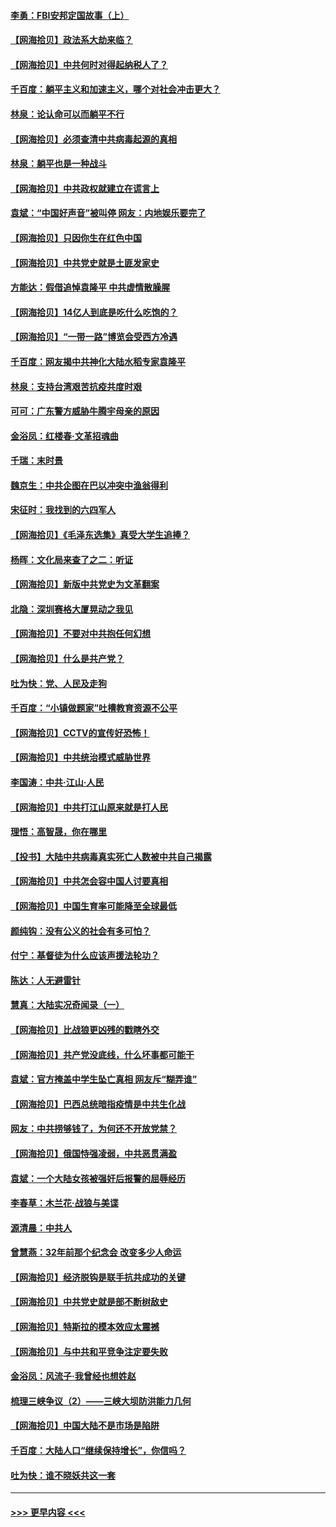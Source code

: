 #### [李勇：FBI安邦定国故事（上）](../pages/nsc993/n12987749.md?t=05311902) 
#### [【网海拾贝】政法系大劫来临？](../pages/nsc993/n12987596.md?t=05311902) 
#### [【网海拾贝】中共何时对得起纳税人了？](../pages/nsc993/n12985578.md?t=05311902) 
#### [千百度：躺平主义和加速主义，哪个对社会冲击更大？](../pages/nsc993/n12985512.md?t=05311902) 
#### [林泉：论认命可以而躺平不行](../pages/nsc993/n12985505.md?t=05311902) 
#### [【网海拾贝】必须查清中共病毒起源的真相](../pages/nsc993/n12984276.md?t=05311902) 
#### [林泉：躺平也是一种战斗](../pages/nsc993/n12984194.md?t=05311902) 
#### [【网海拾贝】中共政权就建立在谎言上](../pages/nsc993/n12981880.md?t=05311902) 
#### [袁斌：“中国好声音”被叫停 网友：内地娱乐要完了](../pages/nsc993/n12981826.md?t=05311902) 
#### [【网海拾贝】只因你生在红色中国](../pages/nsc993/n12979096.md?t=05311902) 
#### [【网海拾贝】中共党史就是土匪发家史](../pages/nsc993/n12976478.md?t=05311902) 
#### [方能达：假借追悼袁隆平 中共虚情散臊腥](../pages/nsc993/n12976396.md?t=05311902) 
#### [【网海拾贝】14亿人到底是吃什么吃饱的？](../pages/nsc993/n12974125.md?t=05311902) 
#### [【网海拾贝】“一带一路”博览会受西方冷遇](../pages/nsc993/n12971787.md?t=05311902) 
#### [千百度：网友揭中共神化大陆水稻专家袁隆平](../pages/nsc993/n12971733.md?t=05311902) 
#### [林泉：支持台湾艰苦抗疫共度时艰](../pages/nsc993/n12971350.md?t=05311902) 
#### [可可：广东警方威胁牛腾宇母亲的原因](../pages/nsc993/n12971100.md?t=05311902) 
#### [金浴凤：红楼春·文革招魂曲](../pages/nsc993/n12970354.md?t=05311902) 
#### [千瑞：末时景](../pages/nsc993/n12970337.md?t=05311902) 
#### [魏京生：中共企图在巴以冲突中渔翁得利](../pages/nsc993/n12970286.md?t=05311902) 
#### [宋征时：我找到的六四军人](../pages/nsc993/n12970213.md?t=05311902) 
#### [【网海拾贝】《毛泽东选集》真受大学生追捧？](../pages/nsc993/n12968779.md?t=05311902) 
#### [杨晖：文化局来查了之二：听证](../pages/nsc993/n12966528.md?t=05311902) 
#### [【网海拾贝】新版中共党史为文革翻案](../pages/nsc993/n12967526.md?t=05311902) 
#### [北隐：深圳赛格大厦晃动之我见](../pages/nsc993/n12967393.md?t=05311902) 
#### [【网海拾贝】不要对中共抱任何幻想](../pages/nsc993/n12965222.md?t=05311902) 
#### [【网海拾贝】什么是共产党？](../pages/nsc993/n12962781.md?t=05311902) 
#### [吐为快：党、人民及走狗](../pages/nsc993/n12962747.md?t=05311902) 
#### [千百度：“小镇做题家”吐槽教育资源不公平](../pages/nsc993/n12962705.md?t=05311902) 
#### [【网海拾贝】CCTV的宣传好恐怖！](../pages/nsc993/n12959984.md?t=05311902) 
#### [【网海拾贝】中共统治模式威胁世界](../pages/nsc993/n12957622.md?t=05311902) 
#### [李国涛：中共‧江山‧人民](../pages/nsc993/n12957502.md?t=05311902) 
#### [【网海拾贝】中共打江山原来就是打人民](../pages/nsc993/n12954345.md?t=05311902) 
#### [理悟：高智晟，你在哪里](../pages/nsc993/n12953115.md?t=05311902) 
#### [【投书】大陆中共病毒真实死亡人数被中共自己揭露](../pages/nsc993/n12953050.md?t=05311902) 
#### [【网海拾贝】中共怎会容中国人讨要真相](../pages/nsc993/n12952161.md?t=05311902) 
#### [【网海拾贝】中国生育率可能降至全球最低](../pages/nsc993/n12948793.md?t=05311902) 
#### [颜纯钩：没有公义的社会有多可怕？](../pages/nsc993/n12947626.md?t=05311902) 
#### [付宁：基督徒为什么应该声援法轮功？](../pages/nsc993/n12947233.md?t=05311902) 
#### [陈达：人无避雷针](../pages/nsc993/n12947098.md?t=05311902) 
#### [慧真：大陆实况奇闻录（一）](../pages/nsc993/n12945811.md?t=05311902) 
#### [【网海拾贝】比战狼更凶残的戳瞎外交](../pages/nsc993/n12945717.md?t=05311902) 
#### [【网海拾贝】共产党没底线，什么坏事都可能干](../pages/nsc993/n12942090.md?t=05311902) 
#### [袁斌：官方掩盖中学生坠亡真相 网友斥“糊弄谁”](../pages/nsc993/n12942029.md?t=05311902) 
#### [【网海拾贝】巴西总统暗指疫情是中共生化战](../pages/nsc993/n12938999.md?t=05311902) 
#### [网友：中共捞够钱了，为何还不开放党禁？](../pages/nsc993/n12938952.md?t=05311902) 
#### [【网海拾贝】俄国恃强凌弱，中共恶贯满盈](../pages/nsc993/n12936626.md?t=05311902) 
#### [袁斌：一个大陆女孩被强奸后报警的屈辱经历](../pages/nsc993/n12936547.md?t=05311902) 
#### [李春草：木兰花·战狼与美谍](../pages/nsc993/n12935995.md?t=05311902) 
#### [源清晨：中共人](../pages/nsc993/n12935589.md?t=05311902) 
#### [曾慧燕：32年前那个纪念会 改变多少人命运](../pages/nsc993/n12934233.md?t=05311902) 
#### [【网海拾贝】经济脱钩是联手抗共成功的关键](../pages/nsc993/n12934176.md?t=05311902) 
#### [【网海拾贝】中共党史就是部不断树敌史](../pages/nsc993/n12932844.md?t=05311902) 
#### [【网海拾贝】特斯拉的模本效应太震撼](../pages/nsc993/n12925626.md?t=05311902) 
#### [【网海拾贝】与中共和平竞争注定要失败](../pages/nsc993/n12923326.md?t=05311902) 
#### [金浴凤：风流子‧我曾经也想姓赵](../pages/nsc993/n12920911.md?t=05311902) 
#### [梳理三峡争议（2）——三峡大坝防洪能力几何](../pages/nsc993/n12920173.md?t=05311902) 
#### [【网海拾贝】中国大陆不是市场是陷阱](../pages/nsc993/n12920143.md?t=05311902) 
#### [千百度：大陆人口“继续保持增长”，你信吗？](../pages/nsc993/n12918946.md?t=05311902) 
#### [吐为快：谁不晓妖共这一套](../pages/nsc993/n12918941.md?t=05311902) 

----
#### [ >>> 更早内容 <<< ](../indexes/nsc993-earlier.md)
